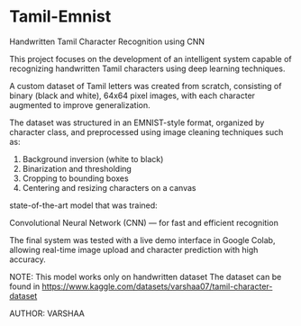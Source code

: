 # Tamil-Emnist
Handwritten Tamil Character Recognition using CNN


This project focuses on the development of an intelligent system capable of recognizing handwritten Tamil characters using deep learning techniques.

A custom dataset of Tamil letters was created from scratch, consisting of binary (black and white), 64x64 pixel images, with each character augmented to improve generalization.

The dataset was structured in an EMNIST-style format, organized by character class, and preprocessed using image cleaning techniques such as:

1. Background inversion (white to black)
2. Binarization and thresholding
3. Cropping to bounding boxes
4. Centering and resizing characters on a canvas

state-of-the-art model that was trained:

Convolutional Neural Network (CNN) — for fast and efficient recognition


The final system was tested with a live demo interface in Google Colab, allowing real-time image upload and character prediction with high accuracy.


NOTE: This model works only on handwritten dataset
The dataset can be found in https://www.kaggle.com/datasets/varshaa07/tamil-character-dataset

AUTHOR: VARSHAA
